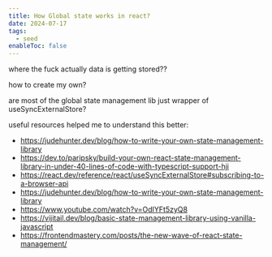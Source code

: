 ```yaml
---
title: How Global state works in react?
date: 2024-07-17
tags:
  - seed
enableToc: false
---
```

where the fuck actually data is getting stored??


how to create my own?


are most of the global state management lib just wrapper of useSyncExternalStore?




useful resources helped me to understand this better:
- https://judehunter.dev/blog/how-to-write-your-own-state-management-library
- https://dev.to/paripsky/build-your-own-react-state-management-library-in-under-40-lines-of-code-with-typescript-support-hji
- https://react.dev/reference/react/useSyncExternalStore#subscribing-to-a-browser-api
- https://judehunter.dev/blog/how-to-write-your-own-state-management-library
- https://www.youtube.com/watch?v=OdIYFt5zyQ8
- https://vijitail.dev/blog/basic-state-management-library-using-vanilla-javascript
- https://frontendmastery.com/posts/the-new-wave-of-react-state-management/